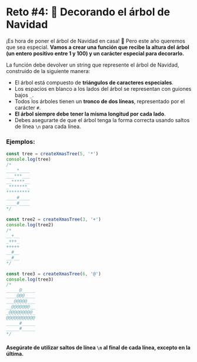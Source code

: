 # Reto #4: 🎄 Decorando el árbol de Navidad

¡Es hora de poner el árbol de Navidad en casa! 🎄 Pero este año queremos que sea especial. **Vamos a crear una función que recibe la altura del árbol (un entero positivo entre 1 y 100) y un carácter especial para decorarlo.**

La función debe devolver un string que represente el árbol de Navidad, construido de la siguiente manera:

- El árbol está compuesto de **triángulos de caracteres especiales**.
- Los espacios en blanco a los lados del árbol se representan con guiones bajos `_`.
- Todos los árboles tienen un **tronco de dos líneas**, representado por el carácter `#`.
- **El árbol siempre debe tener la misma longitud por cada lado**.
- Debes asegurarte de que el árbol tenga la forma correcta usando saltos de línea `\n` para cada línea.

### Ejemplos:

```javascript
const tree = createXmasTree(5, '*')
console.log(tree)
/*
____*____
___***___
__*****__
_*******_
*********
____#____
____#____
*/
```
```javascript
const tree2 = createXmasTree(3, '+')
console.log(tree2)
/*
__+__
_+++_
+++++
__#__
__#__
*/
```
```javascript
const tree3 = createXmasTree(6, '@')
console.log(tree3)
/*
_____@_____
____@@@____
___@@@@@___
__@@@@@@@__
_@@@@@@@@@_
@@@@@@@@@@@
_____#_____
_____#_____
*/
```

#### Asegúrate de utilizar saltos de línea `\n` al final de cada línea, excepto en la última.